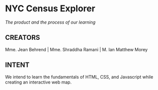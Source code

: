 # NYC Census Explorer
*The product and the process of our learning*

## CREATORS
Mme. Jean Behrend | Mme. Shraddha Ramani | M. Ian Matthew Morey

## INTENT
We intend to learn the fundamentals of HTML, CSS, and Javascript while creating an interactive web map.


